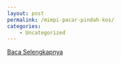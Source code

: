 ```yaml
---
layout: post
permalink: /mimpi-pacar-pindah-kos/
categories:
    - Uncategorized
---
```


[Baca Selengkapnya](/08)